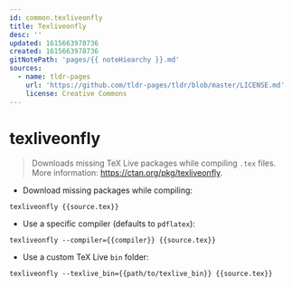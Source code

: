 ```yaml
---
id: common.texliveonfly
title: Texliveonfly
desc: ''
updated: 1615663978736
created: 1615663978736
gitNotePath: 'pages/{{ noteHiearchy }}.md'
sources:
  - name: tldr-pages
    url: 'https://github.com/tldr-pages/tldr/blob/master/LICENSE.md'
    license: Creative Commons
---
```

# texliveonfly

> Downloads missing TeX Live packages while compiling `.tex` files.
> More information: <https://ctan.org/pkg/texliveonfly>.

- Download missing packages while compiling:

`texliveonfly {{source.tex}}`

- Use a specific compiler (defaults to `pdflatex`):

`texliveonfly --compiler={{compiler}} {{source.tex}}`

- Use a custom TeX Live `bin` folder:

`texliveonfly --texlive_bin={{path/to/texlive_bin}} {{source.tex}}`

